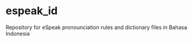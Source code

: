 espeak_id
=========

Repository for eSpeak pronounciation rules and dictionary files in Bahasa Indonesia
